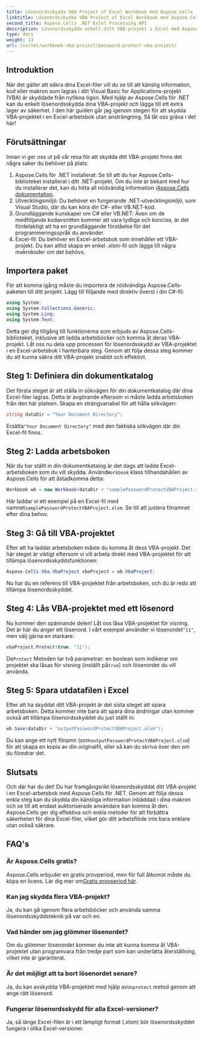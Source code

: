 ```yaml
---
title: Lösenordsskydda VBA Project of Excel Workbook med Aspose.Cells
linktitle: Lösenordsskydda VBA Project of Excel Workbook med Aspose.Cells
second_title: Aspose.Cells .NET Excel Processing API
description: Lösenordsskydda enkelt ditt VBA-projekt i Excel med Aspose.Cells för .NET. Följ denna steg-för-steg-guide för förbättrad säkerhet.
type: docs
weight: 13
url: /sv/net/workbook-vba-project/password-protect-vba-project/
---
```

## Introduktion
När det gäller att säkra dina Excel-filer vill du se till att känslig information, kod eller makron som lagras i ditt Visual Basic for Applications-projekt (VBA) är skyddade från nyfikna ögon. Med hjälp av Aspose.Cells för .NET kan du enkelt lösenordsskydda dina VBA-projekt och lägga till ett extra lager av säkerhet. I den här guiden går jag igenom stegen för att skydda VBA-projektet i en Excel-arbetsbok utan ansträngning. Så låt oss gräva i det här!
## Förutsättningar
Innan vi ger oss ut på vår resa för att skydda ditt VBA-projekt finns det några saker du behöver på plats:
1.  Aspose.Cells för .NET installerat: Se till att du har Aspose.Cells-biblioteket installerat i ditt .NET-projekt. Om du inte är bekant med hur du installerar det, kan du hitta all nödvändig information i[Aspose.Cells dokumentation](https://reference.aspose.com/cells/net/).
2. Utvecklingsmiljö: Du behöver en fungerande .NET-utvecklingsmiljö, som Visual Studio, där du kan köra din C#- eller VB.NET-kod.
3. Grundläggande kunskaper om C# eller VB.NET: Även om de medföljande kodavsnitten kommer att vara tydliga och koncisa, är det fördelaktigt att ha en grundläggande förståelse för det programmeringsspråk du använder.
4. Excel-fil: Du behöver en Excel-arbetsbok som innehåller ett VBA-projekt. Du kan alltid skapa en enkel .xlsm-fil och lägga till några makrokoder om det behövs.
## Importera paket
För att komma igång måste du importera de nödvändiga Aspose.Cells-paketen till ditt projekt. Lägg till följande med direktiv överst i din C#-fil:
```csharp
using System;
using System.Collections.Generic;
using System.Linq;
using System.Text;
```
Detta ger dig tillgång till funktionerna som erbjuds av Aspose.Cells-biblioteket, inklusive att ladda arbetsböcker och komma åt deras VBA-projekt.
Låt oss nu dela upp processen för lösenordsskydd av VBA-projektet i en Excel-arbetsbok i hanterbara steg. Genom att följa dessa steg kommer du att kunna säkra ditt VBA-projekt snabbt och effektivt.
## Steg 1: Definiera din dokumentkatalog
Det första steget är att ställa in sökvägen för din dokumentkatalog där dina Excel-filer lagras. Detta är avgörande eftersom vi måste ladda arbetsboken från den här platsen. Skapa en strängvariabel för att hålla sökvägen:
```csharp
string dataDir = "Your Document Directory";
```
 Ersätta`"Your Document Directory"` med den faktiska sökvägen där din Excel-fil finns.
## Steg 2: Ladda arbetsboken
 När du har ställt in din dokumentkatalog är det dags att ladda Excel-arbetsboken som du vill skydda. Använd`Workbook` klass tillhandahållen av Aspose.Cells för att åstadkomma detta:
```csharp
Workbook wb = new Workbook(dataDir + "samplePasswordProtectVBAProject.xlsm");
```
 Här laddar vi ett exempel på en Excel-fil med namnet`samplePasswordProtectVBAProject.xlsm`. Se till att justera filnamnet efter dina behov.
## Steg 3: Gå till VBA-projektet
Efter att ha laddat arbetsboken måste du komma åt dess VBA-projekt. Det här steget är viktigt eftersom vi vill arbeta direkt med VBA-projektet för att tillämpa lösenordsskyddsfunktionen:
```csharp
Aspose.Cells.Vba.VbaProject vbaProject = wb.VbaProject;
```
Nu har du en referens till VBA-projektet från arbetsboken, och du är redo att tillämpa lösenordsskyddet.
## Steg 4: Lås VBA-projektet med ett lösenord
Nu kommer den spännande delen! Låt oss låsa VBA-projektet för visning. Det är här du anger ett lösenord. I vårt exempel använder vi lösenordet`"11"`, men välj gärna en starkare:
```csharp
vbaProject.Protect(true, "11");
```
 De`Protect` Metoden tar två parametrar: en boolean som indikerar om projektet ska låsas för visning (inställt på`true`) och lösenordet du vill använda.
## Steg 5: Spara utdatafilen i Excel
Efter att ha skyddat ditt VBA-projekt är det sista steget att spara arbetsboken. Detta kommer inte bara att spara dina ändringar utan kommer också att tillämpa lösenordsskyddet du just ställt in:
```csharp
wb.Save(dataDir + "outputPasswordProtectVBAProject.xlsm");
```
 Du kan ange ett nytt filnamn (som`outputPasswordProtectVBAProject.xlsm`) för att skapa en kopia av din originalfil, eller så kan du skriva över den om du föredrar det.
## Slutsats
Och där har du det! Du har framgångsrikt lösenordsskyddat ditt VBA-projekt i en Excel-arbetsbok med Aspose.Cells för .NET. Genom att följa dessa enkla steg kan du skydda din känsliga information inbäddad i dina makron och se till att endast auktoriserade användare kan komma åt den. Aspose.Cells ger dig effektiva och enkla metoder för att förbättra säkerheten för dina Excel-filer, vilket gör ditt arbetsflöde inte bara enklare utan också säkrare.
## FAQ's
### Är Aspose.Cells gratis?
 Aspose.Cells erbjuder en gratis provperiod, men för full åtkomst måste du köpa en licens. Lär dig mer om[Gratis provperiod här](https://releases.aspose.com/).
### Kan jag skydda flera VBA-projekt?
Ja, du kan gå igenom flera arbetsböcker och använda samma lösenordsskyddsteknik på var och en.
### Vad händer om jag glömmer lösenordet?
Om du glömmer lösenordet kommer du inte att kunna komma åt VBA-projektet utan programvara från tredje part som kan underlätta återställning, vilket inte är garanterat.
### Är det möjligt att ta bort lösenordet senare?
Ja, du kan avskydda VBA-projektet med hjälp av`Unprotect` metod genom att ange rätt lösenord.
### Fungerar lösenordsskydd för alla Excel-versioner?
Ja, så länge Excel-filen är i ett lämpligt format (.xlsm) bör lösenordsskyddet fungera i olika Excel-versioner.
